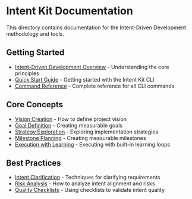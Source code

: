 # Intent Kit Documentation

This directory contains documentation for the Intent-Driven Development methodology and tools.

## Getting Started

- [Intent-Driven Development Overview](intent-driven-overview.md) - Understanding the core principles
- [Quick Start Guide](quick-start.md) - Getting started with the Intent Kit CLI
- [Command Reference](command-reference.md) - Complete reference for all CLI commands

## Core Concepts

- [Vision Creation](vision-creation.md) - How to define project vision
- [Goal Definition](goal-definition.md) - Creating measurable goals
- [Strategy Exploration](strategy-exploration.md) - Exploring implementation strategies
- [Milestone Planning](milestone-planning.md) - Creating measurable milestones
- [Execution with Learning](execution-learning.md) - Executing with built-in learning loops

## Best Practices

- [Intent Clarification](intent-clarification.md) - Techniques for clarifying requirements
- [Risk Analysis](risk-analysis.md) - How to analyze intent alignment and risks
- [Quality Checklists](quality-checklists.md) - Using checklists to validate intent quality